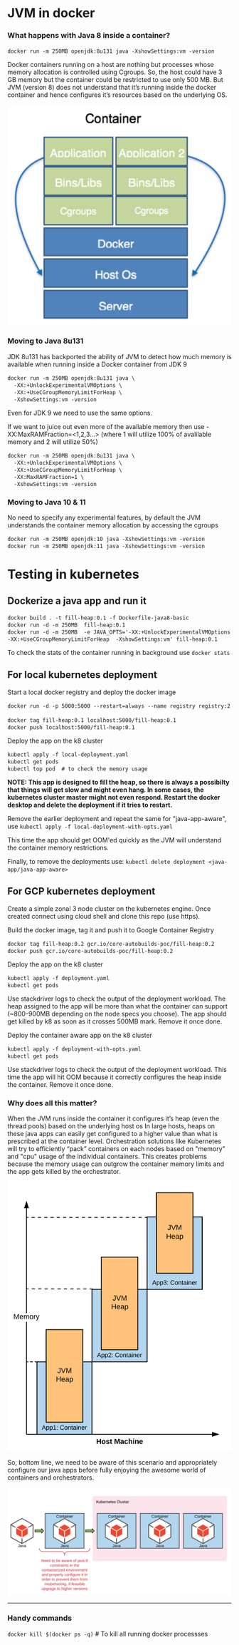 # JVM in docker

### What happens with Java 8 inside a container?
`docker run -m 250MB openjdk:8u131 java -XshowSettings:vm -version`

Docker containers running on a host are nothing but processes whose memory allocation is controlled using Cgroups. 
So, the host could have 3 GB memory but the container could be restricted to use only 500 MB.
But JVM (version 8) does not understand that it’s running inside the docker container and hence configures it’s resources based on the underlying OS.

![Java Inside a container](resources/java-inside-container.png)


### Moving to Java 8u131

JDK 8u131 has backported the ability of JVM to detect how much memory is available when running inside a Docker container from JDK 9

```
docker run -m 250MB openjdk:8u131 java \
  -XX:+UnlockExperimentalVMOptions \
  -XX:+UseCGroupMemoryLimitForHeap \
  -XshowSettings:vm -version
```

Even for JDK 9 we need to use the same options.

If we want to juice out even more of the available memory then use -XX:MaxRAMFraction=<1,2,3...> (where 1 will utilize 100% of avalilable memory and 2 will utilize 50%)
```
docker run -m 250MB openjdk:8u131 java \
  -XX:+UnlockExperimentalVMOptions \
  -XX:+UseCGroupMemoryLimitForHeap \
  -XX:MaxRAMFraction=1 \
  -XshowSettings:vm -version
```

### Moving to Java 10 & 11

No need to specify any experimental features, by default the JVM understands the container memory allocation by accessing the cgroups

```
docker run -m 250MB openjdk:10 java -XshowSettings:vm -version
docker run -m 250MB openjdk:11 java -XshowSettings:vm -version
```

# Testing in kubernetes

## Dockerize a java app and run it 
```
docker build . -t fill-heap:0.1 -f Dockerfile-java8-basic
docker run -d -m 250MB  fill-heap:0.1
docker run -d -m 250MB  -e JAVA_OPTS='-XX:+UnlockExperimentalVMOptions  -XX:+UseCGroupMemoryLimitForHeap  -XshowSettings:vm' fill-heap:0.1
```

To check the stats of the container running in background use `docker stats`

## For local kubernetes deployment

Start a local docker registry and deploy the docker image
```
docker run -d -p 5000:5000 --restart=always --name registry registry:2

docker tag fill-heap:0.1 localhost:5000/fill-heap:0.1
docker push localhost:5000/fill-heap:0.1
```
 Deploy the app on the k8 cluster
 ```
 kubectl apply -f local-deployment.yaml
 kubectl get pods
 kubectl top pod  # to check the memory usage
 ```
 <b>NOTE: This app is designed to fill the heap, so there is always a possibilty that things will get slow and might even hang. In some cases, the kubernetes cluster master might not even respond. Restart the docker desktop and delete the deployment if it tries to restart.</b>

Remove the earlier deployment and repeat the same for "java-app-aware", use `kubectl apply -f local-deployment-with-opts.yaml`

This time the app should get OOM'ed quickly as the JVM will understand the container memory restrictions. 

Finally, to remove the deployments use: 
`kubectl delete deployment <java-app/java-app-aware>`

## For GCP kubernetes deployment

Create a simple zonal 3 node cluster on the kubernetes engine. Once created connect using cloud shell and clone this repo (use https).

Build the docker image, tag it and push it to Google Container Registry
```
docker tag fill-heap:0.2 gcr.io/core-autobuilds-poc/fill-heap:0.2
docker push gcr.io/core-autobuilds-poc/fill-heap:0.2
```

Deploy the app on the k8 cluster
 ```
 kubectl apply -f deployment.yaml
 kubectl get pods
 ```
Use stackdriver logs to check the output of the deployment workload. The heap assigned to the app will be more than what the container can support (~800-900MB depending on the node specs you choose). The app should get killed by k8 as soon as it crosses 500MB mark. Remove it once done.

Deploy the container aware app on the k8 cluster
 ```
 kubectl apply -f deployment-with-opts.yaml
 kubectl get pods
 ```
Use stackdriver logs to check the output of the deployment workload. This time the app will hit OOM because it correctly configures the heap inside the container. Remove it once done.


### Why does all this matter?

When the JVM runs inside the container it configures it’s heap (even the thread pools) based on the underlying host os
In large hosts, heaps on these java apps can easily get configured to a higher value than what is prescribed at the container level. Orchestration solutions like Kubernetes will try to efficiently “pack” containers on each nodes based on "memory" and "cpu" usage of the individual containers. This creates problems because the memory usage can outgrow the container memory limits and the app gets killed by the orchestrator.

![Inside orchestrator](resources/inside-orchestrator.png)

So, bottom line, we need to be aware of this scenario and appropriately configure our java apps before fully enjoying the awesome world of containers and orchestrators. 

![Be Aware](resources/java-configs.png)

-----

### Handy commands
`docker kill $(docker ps -q)`  # To kill all running docker processses